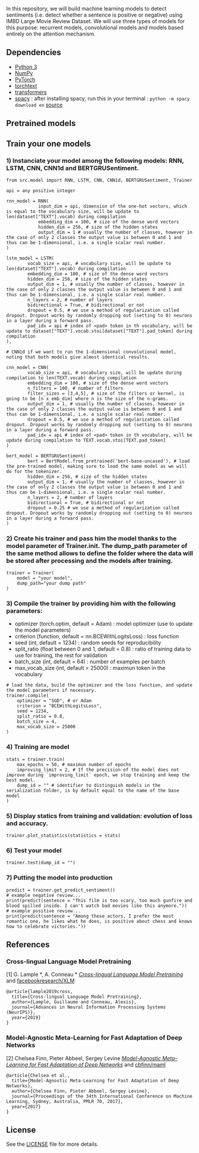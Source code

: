 In this repository, we will build machine learning models to detect sentiments (i.e. detect whether a sentence is positive or negative) using IMBD ​Large Movie Review Dataset. We will use three types of models for this purpose: recurrent models, convolutional models and models based entirely on the attention mechanism.

## Dependencies

- [Python 3](https://www.python.org/downloads/)
- [NumPy](http://www.numpy.org/)
- [PyTorch](http://pytorch.org/) 
- [torchtext](https://pypi.org/project/torchtext/)
- [transformers](https://pypi.org/project/transformers/)
- [spacy](https://pypi.org/project/spacy/) : after installing spacy, run this in your terminal : `python -m spacy download en` [source](https://github.com/hamelsmu/Seq2Seq_Tutorial/issues/1)

##  Pretrained models


## Train your one models

### 1) Instanciate your model among the following models: RNN, LSTM, CNN, CNN1d and BERTGRUSentiment.

```
from src.model import RNN, LSTM, CNN, CNN1d, BERTGRUSentiment, Trainer
```
```
api = any positive integer
```
```
rnn_model = RNN(
        	input_dim = api, dimension of the one-hot vectors, which is equal to the vocabulary size, will be update to len(dataset["TEXT"].vocab) during compilation
        	embedding_dim = 100, # size of the dense word vectors
        	hidden_dim = 256, # size of the hidden states
        	output_dim = 1 # usually the number of classes, however in the case of only 2 classes the output value is between 0 and 1 and thus can be 1-dimensional, i.e. a single scalar real number.
)
```

```
lstm_model = LSTM(
        vocab_size = api, # vocabulary size, will be update to len(dataset["TEXT"].vocab) during compilation
        embedding_dim = 100, # size of the dense word vectors
        hidden_dim = 256, # size of the hidden states
        output_dim = 1, # usually the number of classes, however in the case of only 2 classes the output value is between 0 and 1 and thus can be 1-dimensional, i.e. a single scalar real number.
        n_layers = 2, # number of layers
        bidirectional = True, # bidirectional or not
        dropout = 0.5, # we use a method of regularization called dropout. Dropout works by randomly dropping out (setting to 0) neurons in a layer during a forward pass.
        pad_idx = api # index of <pad> token in th vocabulary, will be update to dataset["TEXT"].vocab.stoi[dataset["TEXT"].pad_token] during compilation
),
```

```
# CNN1d if we want to run the 1-dimensional convolutional model, noting that both models give almost identical results.

cnn_model = CNN( 
        vocab_size = api, # vocabulary size, will be update during compilation to len(TEXT.vocab) during compilation
        embedding_dim = 100, # size of the dense word vectors
        n_filters = 100, # number of filters
        filter_sizes = [3,4,5], # size of the filters or kernel, is going to be [n x emb_dim] where n is the size of the n-grams.
        output_dim = 1, # usually the number of classes, however in the case of only 2 classes the output value is between 0 and 1 and thus can be 1-dimensional, i.e. a single scalar real number.
        dropout = 0.5, # we use a method of regularization called dropout. Dropout works by randomly dropping out (setting to 0) neurons in a layer during a forward pass.
        pad_idx = api # index of <pad> token in th vocabulary, will be update during compilation to TEXT.vocab.stoi[TEXT.pad_token]
)
```

```
bert_model = BERTGRUSentiment(
        bert = BertModel.from_pretrained('bert-base-uncased'), # load the pre-trained model, making sure to load the same model as we will do for the tokenizer.
        hidden_dim = 256, # size of the hidden states
        output_dim = 1, # usually the number of classes, however in the case of only 2 classes the output value is between 0 and 1 and thus can be 1-dimensional, i.e. a single scalar real number.
        n_layers = 2, # number of layers
        bidirectional = True, # bidirectional or not
        dropout = 0.25 # we use a method of regularization called dropout. Dropout works by randomly dropping out (setting to 0) neurons in a layer during a forward pass.
)
```

### 2) Create his trainer and pass him the model thanks to the model parameter of Trainer.__init__. The dump_path parameter of the same method allows to define the folder where the data will be stored after processing and the models after training.

```
trainer = Trainer(
    model = "your model", 
    dump_path="your dump path"
)
```

### 3) Compile the trainer by providing him with the following parameters:

- optimizer (torch.optim, default = Adam) : model optimizer (use to update the model parameters)
- criterion (function, default = nn.BCEWithLogitsLoss) : loss function 
- seed (int, default = 1234) : random seeds for reproducibility
- split_ratio (float between 0 and 1, default = 0.8) : ratio of training data to use for training, 
                                                       the rest for validation
- batch_size (int, default = 64) : number of examples per batch
- max_vocab_size (int, default = 25000) : maximun token in the vocabulary

```
# load the data, build the optimizer and the loss function, and update the model parameters if necessary.
trainer.compile(
    optimizer = "SGD", # or Adam
    criterion = "BCEWithLogitsLoss", 
    seed = 1234, 
    split_ratio = 0.8, 
    batch_size = 4, 
    max_vocab_size = 25000 
)
```

### 4) Training are model

```
stats = trainer.train(
    max_epochs = 50, # maximun number of epochs
    improving_limit = 2, # If the precision of the model does not improve during `improving_limit` epoch, we stop training and keep the best model.
    dump_id = "" # identifier to distinguish models in the serialization folder, is by default equal to the name of the base model
)
```

### 5) Display statics from training and validation: evolution of loss and accuracy.

```
trainer.plot_statistics(statistics = stats)
```

### 6) Test your model

```
trainer.test(dump_id = "")
```

### 7) Putting the model into production

```
predict = trainer.get_predict_sentiment()
# example negative review...
print(predict(sentence = "This film is too scary, too much gunfire and blood spilled inside. I can't watch bad movies like this anymore."))
# example positive review...
print(predict(sentence = "Among these actors, I prefer the most romantic one, he likes what he does, is positive about chess and knows how to celebrate victories."))
```

## References

### Cross-lingual Language Model Pretraining

[1] G. Lample *, A. Conneau * [*Cross-lingual Language Model Pretraining*](https://arxiv.org/abs/1901.07291) and [facebookresearch/XLM](https://github.com/facebookresearch/XLM)

```
@article{lample2019cross,
  title={Cross-lingual Language Model Pretraining},
  author={Lample, Guillaume and Conneau, Alexis},
  journal={Advances in Neural Information Processing Systems (NeurIPS)},
  year={2019}
}
```

### Model-Agnostic Meta-Learning for Fast Adaptation of Deep Networks

[2] Chelsea Finn, Pieter Abbeel, Sergey Levine [*Model-Agnostic Meta-Learning for Fast Adaptation of Deep Networks*](https://arxiv.org/abs/1911.02116) and [cbfinn/maml](https://github.com/cbfinn/maml)

```
@article{Chelsea et al.,
  title={Model-Agnostic Meta-Learning for Fast Adaptation of Deep Networks},
  author={Chelsea Finn, Pieter Abbeel, Sergey Levine},
  journal={Proceedings of the 34th International Conference on Machine Learning, Sydney, Australia, PMLR 70, 2017},
  year={2017}
}
```

## License
See the [LICENSE](LICENSE) file for more details.